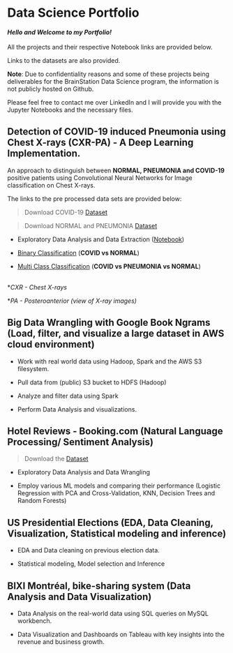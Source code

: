 # Data Science Portfolio 

***Hello and Welcome to my Portfolio!***                         
\
All the projects and their respective Notebook links are provided below.

Links to the datasets are also provided. 


**Note**: Due to confidentiality reasons and some of these projects being deliverables for the BrainStation Data Science program, the information is not publicly hosted on Github. 

Please feel free to contact me over LinkedIn and I will provide you with the Jupyter Notebooks and the necessary files.



## **Detection of COVID-19 induced Pneumonia using Chest X-rays (CXR-PA)**  - A Deep Learning Implementation. 

An approach to distinguish between **NORMAL, PNEUMONIA and COVID-19** positive patients using Convolutional Neural Networks for Image classification on Chest X-rays.

The links to the pre processed data sets are provided below:

> Download COVID-19 [Dataset](https://github.com/ieee8023/covid-chestxray-dataset)

> Download NORMAL and PNEUMONIA [Dataset](https://www.kaggle.com/paultimothymooney/chest-xray-pneumonia)

* Exploratory Data Analysis and Data Extraction ([Notebook](https://github.com/SaikrishnaDandamudi/BrainStation-Capstone-Project/blob/master/Notebooks/EDA_and_Data_Extraction.ipynb))

* [Binary Classification](https://github.com/SaikrishnaDandamudi/BrainStation-Capstone-Project/blob/master/Binary_Classification_Modeling.ipynb) (**COVID vs NORMAL**)

* [Multi Class Classification](https://github.com/SaikrishnaDandamudi/BrainStation-Capstone-Project/blob/master/Multi_Class_Classification.ipynb)
(**COVID vs PNEUMONIA vs NORMAL**)

\
   **CXR - Chest X-rays*

   **PA - Posteroanterior (view of X-ray images)*


## Big Data Wrangling with Google Book Ngrams    (Load, filter, and visualize a large dataset in AWS cloud environment)

* Work with real world data using Hadoop, Spark and the AWS S3 filesystem.

* Pull data from (public) S3 bucket to HDFS (Hadoop)

* Analyze and filter data using Spark

* Perform Data Analysis and visualizations. 

## Hotel Reviews - Booking.com                         (Natural Language Processing/ Sentiment Analysis)

> Download the [Dataset](https://www.kaggle.com/jiashenliu/515k-hotel-reviews-data-in-europe)

* Exploratory Data Analysis and Data Wrangling

* Employ various ML models and comparing their performance (Logistic Regression with PCA and Cross-Validation, KNN, Decision Trees and Random Forests)

## US Presidential Elections (EDA, Data Cleaning, Visualization, Statistical modeling and inference)

* EDA and Data cleaning on previous election data.

* Statistical modeling, Model selection and Inference


## BIXI Montréal, bike-sharing system (Data Analysis and Data Visualization)

* Data Analysis on the real-world data using SQL queries on MySQL workbench. 

* Data Visualization and Dashboards on Tableau with key insights into the revenue and business growth.
